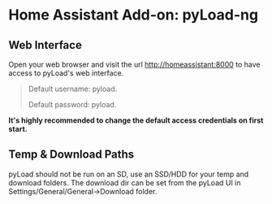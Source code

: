 # Home Assistant Add-on: pyLoad-ng

## Web Interface

Open your web browser and visit the url [http://homeassistant:8000](http://homeassistant:8000) to have access to  pyLoad's web interface.

> Default username: pyload.
>
> Default password: pyload.

**It's highly recommended to change the default access credentials on first start.**

## Temp & Download Paths

pyLoad should not be run on an SD, use an SSD/HDD for your temp and download folders. The download dir can be set from the pyLoad UI in Settings/General/General->Download folder.